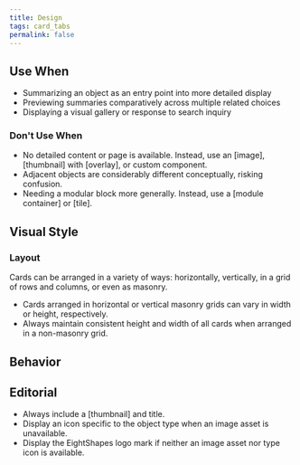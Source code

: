```yaml
---
title: Design
tags: card_tabs
permalink: false
---
```


## Use When

- Summarizing an object as an entry point into more detailed display
- Previewing summaries comparatively across multiple related choices
- Displaying a visual gallery or response to search inquiry

### Don't Use When

- No detailed content or page is available. Instead, use an [image], [thumbnail] with [overlay], or custom component.
- Adjacent objects are considerably different conceptually, risking confusion.
- Needing a modular block more generally. Instead, use a [module container] or [tile].

## Visual Style

<!-- Don't truncate a card title, description, or other content  -->

### Layout

Cards can be arranged in a variety of ways: horizontally, vertically, in a grid of rows and columns, or even as masonry.

<!-- Do customize card arrangements for more sophisticated displays -->

<!-- Don't customize arrangements without considering responsive implications -->

- Cards arranged in horizontal or vertical masonry grids can vary in width or height, respectively.
- Always maintain consistent height and width of all cards when arranged in a non-masonry grid.

## Behavior

<!-- Do limit to no more than two [buttons] in the action slot, with only one as a primary button. -->

<!-- Don't include more than two [buttons] in the action slot. -->

<!-- Do enable an entire card to be clickable if no actions are included in an action bar, using the `clickable` property. -->

## Editorial

- Always include a [thumbnail] and title.
- Display an icon specific to the object type when an image asset is unavailable.
- Display the EightShapes logo mark if neither an image asset nor type icon is available.
